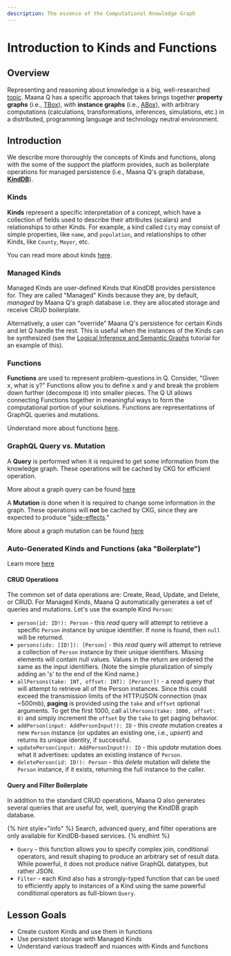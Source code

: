 ```yaml
---
description: The essence of the Computational Knowledge Graph
---
```


# Introduction to Kinds and Functions

## Overview

Representing and reasoning about knowledge is a big, well-researched [topic](https://en.wikipedia.org/wiki/Knowledge_representation_and_reasoning).  Maana Q has a specific approach that takes brings together **property graphs** \(i.e., [TBox](https://en.wikipedia.org/wiki/Tbox)\), with **instance graphs** \(i.e., [ABox](https://en.wikipedia.org/wiki/Abox)\), with arbitrary computations \(calculations, transformations, inferences, simulations, etc.\) in a distributed, programming language and technology neutral environment.

## Introduction

We describe more thoroughly the concepts of Kinds and functions, along with the some of the support the platform provides, such as boilerplate operations for managed persistence \(i.e., Maana Q's graph database, [**KindDB**](../../../product-guide/platform-features/data-and-domain-models.md)\).

### Kinds

**Kinds** represent a specific interpretation of a concept, which have a collection of fields used to describe their attributes \(scalars\) and relationships to other Kinds.  For example, a kind called `City` may consist of simple properties, like `name`, and `population`, and relationships to other Kinds, like `County`, `Mayor`, etc. 

You can read more about kinds [here](https://app.gitbook.com/@maana/s/q/v/3.2.1/product-guide/getting-started-with-maana/building-knowledge-layers/kinds-and-functions).

### Managed Kinds

Managed Kinds are user-defined Kinds that KindDB provides persistence for. They are called "Managed" Kinds because they are, by default, _managed_ by Maana Q's graph database i.e. they are allocated storage and receive CRUD boilerplate.

Alternatively, a user can "override” Maana Q's persistence for certain Kinds and let Q handle the rest.  This is useful when the instances of the Kinds can be synthesized \(see the [Logical Inference and Semantic Graphs](../../advanced/inference/logical-inference-and-semantic-graphs.md) tutorial for an example of this\).

### Functions

**Functions**  are used to represent problem-questions in Q. Consider, "Given x, what is y?" Functions allow you to define x and y and break the problem down further \(decompose it\) into smaller pieces. The Q UI allows connecting Functions together in meaningful ways to form the computational portion of your solutions. Functions are representations of GraphQL queries and mutations.

Understand more about functions [here](https://app.gitbook.com/@maana/s/q/v/3.2.1/product-guide/getting-started-with-maana/building-knowledge-layers/understanding-functions).

### GraphQL Query vs. Mutation

A **Query** is performed when it is required to get some information from the knowledge graph.  These operations will be cached by CKG for efficient operation.

More about a graph query can be found [here](https://maana.gitbook.io/q/v/3.2.1/product-guide/reference-guide/technical-design-and-architecture/kinds-and-fields/kind-queries)

A **Mutation** is done when it is required to change some information in the graph.  These operations will **not** be cached by CKG, since they are expected to produce "[side-effects](https://en.wikipedia.org/wiki/Side_effect_%28computer_science%29)."

More about a graph mutation can be found [here](https://maana.gitbook.io/q/v/3.2.1/product-guide/reference-guide/graphql/graphql-schema-language/graph-mutations)

### Auto-Generated Kinds and Functions \(aka "Boilerplate"\)

Learn more [here](https://maana.gitbook.io/q/v/3.2.1/product-guide/getting-started-with-maana/building-knowledge-layers/kinds-and-functions/auto-generated-kinds-and-functions)

#### CRUD Operations

The common set of data operations are: Create, Read, Update, and Delete, or CRUD.  For Managed Kinds, Maana Q automatically generates a set of queries and mutations.  Let's use the example Kind `Person`:

* `person(id: ID!): Person` - this _read_ query will attempt to retrieve a specific `Person` instance by unique identifier.  If none is found, then `null` will be returned.
* `persons(ids: [ID!]): [Person]` - this _read_ query will attempt to retrieve a collection of `Person` instance by their unique identifiers. Missing elements will contain null values.  Values in the return are ordered the same as the input identifiers. \(Note the simple pluralization of simply adding an 's' to the end of the Kind name.\)
* `allPersons(take: INT, offset: INT): [Person!]!` - a _read_ query that will attempt to retrieve all of the Person instances.  Since this could exceed the transmission limits of the HTTP/JSON connection \(max ~500mb\), **paging** is provided using the `take` and `offset` optional arguments. To get the first 1000, call `allPersons(take: 1000, offset: 0)`  and simply increment the `offset` by the `take` to get paging behavior.
* `addPerson(input: AddPersonInput!): ID` - this _create_ mutation creates a new `Person` instance \(or updates an existing one, i.e., _upsert_\) and returns its unique identity, if successful.
* `updatePerson(input: AddPersonInput!): ID` - this _update_ mutation does what it advertises: updates an existing instance of `Person`.
* `deletePerson(id: ID!): Person` - this _delete_ mutation will delete the `Person` instance, if it exists, returning the full instance to the caller.

#### Query and Filter Boilerplate

In addition to the standard CRUD operations, Maana Q also generates several queries that are useful for, well, querying the KindDB graph database.

{% hint style="info" %}
Search, advanced query, and filter operations are only available for KindDB-based services.
{% endhint %}

* `Query` - this function allows you to specify complex join, conditional operators, and result shaping to produce an arbitrary set of result data.  While powerful, it does not produce native GraphQL datatypes, but rather JSON.
* `Filter` - each Kind also has a strongly-typed function that can be used to efficiently apply to instances of a Kind using the same powerful conditional operators as full-blown `Query`.

## **Lesson Goals**

* Create custom Kinds and use them in functions
* Use persistent storage with Managed Kinds
* Understand various tradeoff and nuances with Kinds and functions

